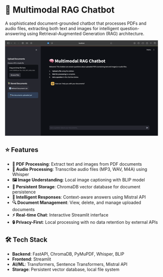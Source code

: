 # 🧠 Multimodal RAG Chatbot

A sophisticated document-grounded chatbot that processes PDFs and audio files, extracting both text and images for intelligent question-answering using Retrieval-Augmented Generation (RAG) architecture.

![Demo](images/Image1.png)

## ⭐ Features

- **📄 PDF Processing**: Extract text and images from PDF documents
- **🎵 Audio Processing**: Transcribe audio files (MP3, WAV, M4A) using Whisper
- **🖼️ Image Understanding**: Local image captioning with BLIP model
- **💾 Persistent Storage**: ChromaDB vector database for document persistence
- **🤖 Intelligent Responses**: Context-aware answers using Mistral API
- **🔍 Document Management**: View, delete, and manage uploaded documents
- **⚡ Real-time Chat**: Interactive Streamlit interface
- **🔒 Privacy-First**: Local processing with no data retention by external APIs

## 🛠️ Tech Stack

- **Backend**: FastAPI, ChromaDB, PyMuPDF, Whisper, BLIP
- **Frontend**: Streamlit
- **AI/ML**: Transformers, Sentence Transformers, Mistral API
- **Storage**: Persistent vector database, local file system
